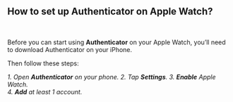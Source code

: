 <!-- 
---
title: FIXME 004
--- 
-->

## **How to set up Authenticator on Apple Watch?**

<br />

Before you can start using **Authenticator** on your Apple Watch, you’ll need to download Authenticator on your iPhone. 

Then follow these steps:

*1. Open **Authenticator** on your phone.*
*2. Tap **Settings**.* 
*3. **Enable** Apple Watch.*  
*4. **Add** at least 1 account.*  
